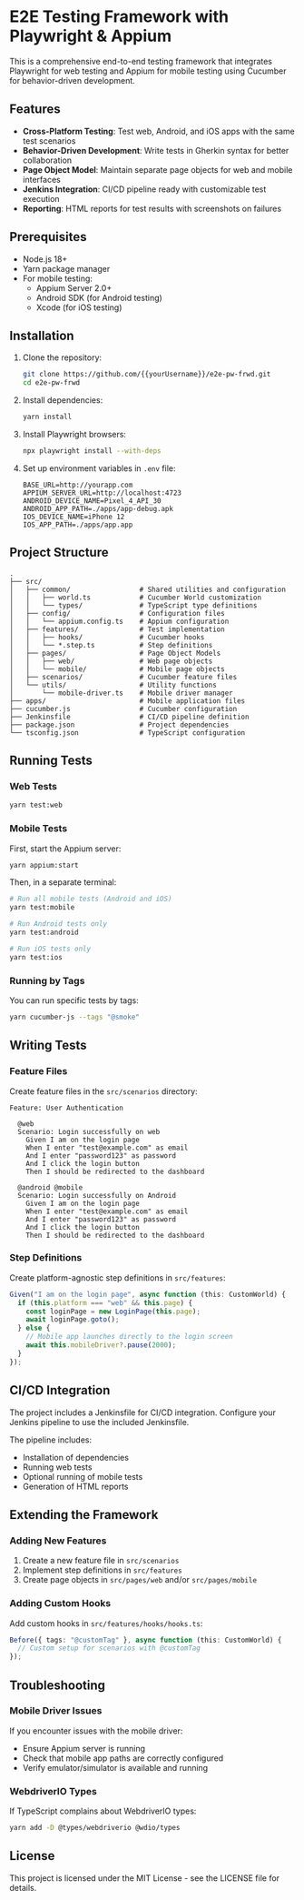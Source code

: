 # E2E Testing Framework with Playwright & Appium

This is a comprehensive end-to-end testing framework that integrates Playwright for web testing and Appium for mobile testing using Cucumber for behavior-driven development.

## Features

- **Cross-Platform Testing**: Test web, Android, and iOS apps with the same test scenarios
- **Behavior-Driven Development**: Write tests in Gherkin syntax for better collaboration
- **Page Object Model**: Maintain separate page objects for web and mobile interfaces
- **Jenkins Integration**: CI/CD pipeline ready with customizable test execution
- **Reporting**: HTML reports for test results with screenshots on failures

## Prerequisites

- Node.js 18+
- Yarn package manager
- For mobile testing:
  - Appium Server 2.0+
  - Android SDK (for Android testing)
  - Xcode (for iOS testing)

## Installation

1. Clone the repository:

   ```bash
   git clone https://github.com/{{yourUsername}}/e2e-pw-frwd.git
   cd e2e-pw-frwd
   ```

2. Install dependencies:

   ```bash
   yarn install
   ```

3. Install Playwright browsers:

   ```bash
   npx playwright install --with-deps
   ```

4. Set up environment variables in `.env` file:
   ```
   BASE_URL=http://yourapp.com
   APPIUM_SERVER_URL=http://localhost:4723
   ANDROID_DEVICE_NAME=Pixel_4_API_30
   ANDROID_APP_PATH=./apps/app-debug.apk
   IOS_DEVICE_NAME=iPhone 12
   IOS_APP_PATH=./apps/app.app
   ```

## Project Structure

```
.
├── src/
│   ├── common/                 # Shared utilities and configuration
│   │   ├── world.ts            # Cucumber World customization
│   │   └── types/              # TypeScript type definitions
│   ├── config/                 # Configuration files
│   │   └── appium.config.ts    # Appium configuration
│   ├── features/               # Test implementation
│   │   ├── hooks/              # Cucumber hooks
│   │   └── *.step.ts           # Step definitions
│   ├── pages/                  # Page Object Models
│   │   ├── web/                # Web page objects
│   │   └── mobile/             # Mobile page objects
│   ├── scenarios/              # Cucumber feature files
│   └── utils/                  # Utility functions
│       └── mobile-driver.ts    # Mobile driver manager
├── apps/                       # Mobile application files
├── cucumber.js                 # Cucumber configuration
├── Jenkinsfile                 # CI/CD pipeline definition
├── package.json                # Project dependencies
└── tsconfig.json               # TypeScript configuration
```

## Running Tests

### Web Tests

```bash
yarn test:web
```

### Mobile Tests

First, start the Appium server:

```bash
yarn appium:start
```

Then, in a separate terminal:

```bash
# Run all mobile tests (Android and iOS)
yarn test:mobile

# Run Android tests only
yarn test:android

# Run iOS tests only
yarn test:ios
```

### Running by Tags

You can run specific tests by tags:

```bash
yarn cucumber-js --tags "@smoke"
```

## Writing Tests

### Feature Files

Create feature files in the `src/scenarios` directory:

```gherkin
Feature: User Authentication

  @web
  Scenario: Login successfully on web
    Given I am on the login page
    When I enter "test@example.com" as email
    And I enter "password123" as password
    And I click the login button
    Then I should be redirected to the dashboard

  @android @mobile
  Scenario: Login successfully on Android
    Given I am on the login page
    When I enter "test@example.com" as email
    And I enter "password123" as password
    And I click the login button
    Then I should be redirected to the dashboard
```

### Step Definitions

Create platform-agnostic step definitions in `src/features`:

```typescript
Given("I am on the login page", async function (this: CustomWorld) {
  if (this.platform === "web" && this.page) {
    const loginPage = new LoginPage(this.page);
    await loginPage.goto();
  } else {
    // Mobile app launches directly to the login screen
    await this.mobileDriver?.pause(2000);
  }
});
```

## CI/CD Integration

The project includes a Jenkinsfile for CI/CD integration. Configure your Jenkins pipeline to use the included Jenkinsfile.

The pipeline includes:

- Installation of dependencies
- Running web tests
- Optional running of mobile tests
- Generation of HTML reports

## Extending the Framework

### Adding New Features

1. Create a new feature file in `src/scenarios`
2. Implement step definitions in `src/features`
3. Create page objects in `src/pages/web` and/or `src/pages/mobile`

### Adding Custom Hooks

Add custom hooks in `src/features/hooks/hooks.ts`:

```typescript
Before({ tags: "@customTag" }, async function (this: CustomWorld) {
  // Custom setup for scenarios with @customTag
});
```

## Troubleshooting

### Mobile Driver Issues

If you encounter issues with the mobile driver:

- Ensure Appium server is running
- Check that mobile app paths are correctly configured
- Verify emulator/simulator is available and running

### WebdriverIO Types

If TypeScript complains about WebdriverIO types:

```bash
yarn add -D @types/webdriverio @wdio/types
```

## License

This project is licensed under the MIT License - see the LICENSE file for details.
